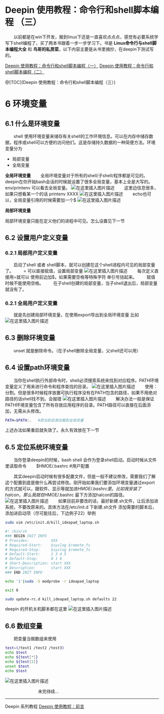 # Deepin 使用教程：命令行和shell脚本编程  （三）

&emsp;&emsp;以前都是在win下开发，搬到linux下还是一直喜欢点点点，感觉有必要系统学写下shell编程了，买了两本书跟着一步一步学习下。书是 **Linux命令行与shell脚本编程大全** 和 **鸟哥的私房菜**，以下内容主要是从书里摘抄，在deepin下测试写的。

[Deepin 使用教程：命令行和shell脚本编程（一）](https://blog.csdn.net/a15005784320/article/details/103392759)
[Deepin 使用教程：命令行和shell脚本编程（二）](https://blog.csdn.net/a15005784320/article/details/104591335)

@[TOC](Deepin 使用教程：命令行和shell脚本编程（三）)

# 6 环境变量
## 6.1 什么是环境变量
&emsp;&emsp;shell 使用环境变量来储存有关shell的工作环境信息。可以在内存中储存数据，程序或shell可以方便的访问他们。这是存储持久数据的一种简便方法。环境变量分为

 - 局部变量
 - 全局变量
 
**全局环境变量**
&emsp;&emsp;全局环境变量对于所有的shell/子shell/程序都是可见的。deepin在你开始bash会话的时候就设置了很多全局变量，基本上全是大写的。env/printenv 可以看去全局变量。
![在这里插入图片描述](https://img-blog.csdnimg.cn/20200307105404225.png?x-oss-process=image/watermark,type_ZmFuZ3poZW5naGVpdGk,shadow_10,text_aHR0cHM6Ly9ibG9nLmNzZG4ubmV0L2ExNTAwNTc4NDMyMA==,size_16,color_FFFFFF,t_70)
&emsp;&emsp;这里边信息很多，如果只想看某一个的话
printenv  XXXX
![在这里插入图片描述](https://img-blog.csdnimg.cn/20200307105549820.png)
&emsp;&emsp;echo也可以，全局变量引用的时候需要加一个$
![在这里插入图片描述](https://img-blog.csdnimg.cn/20200307105650716.png)


**局部环境变量**

局部环境变量只能在定义他们的进程中可见。怎么设置见下一节

## 6.2 设置用户定义变量
### 6.2.1 局部用户定义变量
&emsp;&emsp;启动了shell 或者 shell脚本，就可以创建在这个shell进程内可见的局部变量了。
&emsp;&emsp;= 可以直接赋值，设置局部变量
![在这里插入图片描述](https://img-blog.csdnimg.cn/20200307110814202.png)
&emsp;&emsp;每次定义直接用=就可以 使用前边加$。如果需要空格等特殊字符 单引号括起来。
&emsp;&emsp;赋值时候不能使用空格。
&emsp;&emsp;在子shell创建的局部变量，当子shell退出后，局部变量就没有了。
### 6.2.1 全局用户定义变量
&emsp;&emsp;就是先创建局部环境变量，在使用export导出到全局环境变量
比如
![在这里插入图片描述](https://img-blog.csdnimg.cn/20200307110545766.png?x-oss-process=image/watermark,type_ZmFuZ3poZW5naGVpdGk,shadow_10,text_aHR0cHM6Ly9ibG9nLmNzZG4ubmV0L2ExNTAwNTc4NDMyMA==,size_16,color_FFFFFF,t_70)
## 6.3 删除环境变量
&emsp;&emsp;unset 就是删除命令。（在子shell删除全局变量，父shell还可以用）

## 6.4 设置path环境变量
&emsp;&emsp;当你在shell执行外部命令时，shell必须搜索系统来找到对应程序。PATH环境变量定义了用来进行命令和程序查找的目录。
![在这里插入图片描述](https://img-blog.csdnimg.cn/20200307112447986.png)
&emsp;&emsp;使用： 分割。但是很多时候程序放置可执行程序没有在PATH包含的路径，如果不用绝对路径的话shell找不到。会报错
![在这里插入图片描述](https://img-blog.csdnimg.cn/20200307112727567.png)
&emsp;&emsp;解决办法一般是保证PATH环境变量包含了所有存放应用程序的目录。PATH路径可以直接在后面添加，无需从头修改。

```bash
PATH=$PATH:.   #把当前目录加载到全局变量
```
上述办法如果重启就失效了。永久有效放在下一节

## 6.5 定位系统环境变量
&emsp;&emsp;当你登录deepin的时候，bash shell 会作为登录shell启动。启动时候从文件里读取命令
&emsp;&emsp;$HMOE/.bashrc   #用户配置


&emsp;&emsp;其实deepin启动时候有很多配置文件，但是一般不建议修改，需要我们了解这个配置到底是做什么再尝试修改。刚开始如果我们要添加环境变量通过export的方式就可以，跟软件、显示等就加进$HMOE/.bashrc 里。
比如我安装了halcon ，那么我就在$HMOE/.bashrc 最下方添加halcon的路径。
![在这里插入图片描述](https://img-blog.csdnimg.cn/20200307114513352.png?x-oss-process=image/watermark,type_ZmFuZ3poZW5naGVpdGk,shadow_10,text_aHR0cHM6Ly9ibG9nLmNzZG4ubmV0L2ExNTAwNTc4NDMyMA==,size_16,color_FFFFFF,t_70)
&emsp;&emsp;如果目前非要改的话，最好新建.sh文件，让后添加进系统，不要改原来的。具体方法在/etc/init.d  下新建.sh文件
添加需要的脚本后，添加进启动项（尽可能往后，下边例子22）举例

```bash
sudo vim /etc/init.d/kill_ideapad_laptop.sh
```

```bash
#! /bin/sh
### BEGIN INIT INFO
# Provides:          XXX
# Required-Start:    $syslog $remote_fs
# Required-Stop:     $syslog $remote_fs
# Default-Start:     2 3 4 5
# Default-Stop:      0 1 6
# Short-Description: start XXX
# Description:       start XXX
### END INIT INFO

echo '1'|sudo -S modprobe -r ideapad_laptop

exit 0
```
```bash
sudo update-rc.d kill_ideapad_laptop.sh defaults 22
```
deepin 的开机关机脚本都在这里
![在这里插入图片描述](https://img-blog.csdnimg.cn/20200307115201519.png?x-oss-process=image/watermark,type_ZmFuZ3poZW5naGVpdGk,shadow_10,text_aHR0cHM6Ly9ibG9nLmNzZG4ubmV0L2ExNTAwNTc4NDMyMA==,size_16,color_FFFFFF,t_70)
## 6.6 数组变量
&emsp;&emsp;把变量当做数组来使用

```bash
test=(/test1 /test2 /test3)
echo $test
echo ${test[*]}
echo ${test[2]}
unset $test
echo $test
```
![在这里插入图片描述](https://img-blog.csdnimg.cn/20200307121015717.png?x-oss-process=image/watermark,type_ZmFuZ3poZW5naGVpdGk,shadow_10,text_aHR0cHM6Ly9ibG9nLmNzZG4ubmV0L2ExNTAwNTc4NDMyMA==,size_16,color_FFFFFF,t_70)

&emsp;
&emsp;
&emsp;
&emsp;
&emsp;
&emsp;
未完待续…

---
Deepin  系列教程
[Deepin 使用教程：前言](https://blog.csdn.net/a15005784320/article/details/103083242)
